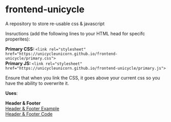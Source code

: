 # frontend-unicycle
A repository to store re-usable css &amp; javascript

Insructions (add the following lines to your HTML head for specifc properites):<br>

<B>Primary CSS: </B>```<link rel="stylesheet" href="https://unicycleunicorn.github.io/frontend-unicycle/primary.css">```<br>
<B>Primary JS: </B>```<link rel="stylesheet" href="https://unicycleunicorn.github.io/frontend-unicycle/primary.js">```<br>

Ensure that when you link the CSS, it goes above your current css so you have the ability to overwrite it.

<B>Uses</B>:<br>

<B>Header & Footer</B><br>
<a href="https://unicycleunicorn.github.io/frontend-unicycle/examples/header-footer.html">Header & Footer Example</a><br>
<a href="https://github.com/UnicycleUnicorn/frontend-unicycle/blob/main/examples/header-footer.html">Header & Footer Code</a><br>
